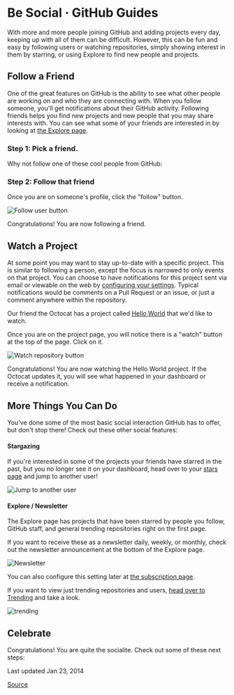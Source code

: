 # Be Social · GitHub Guides

With more and more people joining GitHub and adding projects every day, keeping up with all of them can be difficult. However, this can be fun and easy by following users or watching repositories, simply showing interest in them by starring, or using Explore to find new people and projects.

## Follow a Friend

One of the great features on GitHub is the ability to see what other people are working on and who they are connecting with. When you follow someone, you'll get notifications about their GitHub activity. Following friends helps you find new projects and new people that you may share interests with. You can see what some of your friends are interested in by looking at [the Explore page][1].

### Step 1: Pick a friend.

Why not follow one of these cool people from GitHub:

### Step 2: Follow that friend

Once you are on someone's profile, click the "follow" button.

![Follow user button][2]

Congratulations! You are now following a friend.

## Watch a Project

At some point you may want to stay up-to-date with a specific project. This is similar to following a person, except the focus is narrowed to only events on that project. You can choose to have notifications for this project sent via email or viewable on the web by [configuring your settings][3]. Typical notifications would be comments on a Pull Request or an issue, or just a comment anywhere within the repository.

Our friend the Octocat has a project called [Hello World][4] that we'd like to watch.

Once you are on the project page, you will notice there is a "watch" button at the top of the page. Click on it.

![Watch repository button][5]

Congratulations! You are now watching the Hello World project. If the Octocat updates it, you will see what happened in your dashboard or receive a notification.

## More Things You Can Do

You've done some of the most basic social interaction GitHub has to offer, but don't stop there! Check out these other social features:

#### Stargazing

If you're interested in some of the projects your friends have starred in the past, but you no longer see it on your dashboard, head over to your [stars page][6] and jump to another user!

![Jump to another user][7]

#### Explore / Newsletter

The Explore page has projects that have been starred by people you follow, GitHub staff, and general trending repositories right on the first page.

If you want to receive these as a newsletter daily, weekly, or monthly, check out the newsletter announcement at the bottom of the Explore page.

![Newsletter][8]

You can also configure this setting later at [the subscription page][9].

If you want to view just trending repositories and users, [head over to Trending][10] and take a look.

![trending][11]

## Celebrate

Congratulations! You are quite the socialite. Check out some of these next steps:

Last updated Jan 23, 2014

[1]: https://github.com/explore
[2]: https://github-images.s3.amazonaws.com/help/profile/follow-user-button.png
[3]: https://github.com/settings/notifications
[4]: https://github.com/octocat/Hello-World
[5]: https://github-images.s3.amazonaws.com/help/repository/repo-actions-watch.png
[6]: https://github.com/stars
[7]: https://guides.github.com/jump-to-another-user.png
[8]: https://guides.github.com/subscribe-explore.png
[9]: https://github.com/explore/subscribe
[10]: https://github.com/trending
[11]: https://guides.github.com/trending.png
  

[Source](https://guides.github.com/activities/socialize/ "Permalink to Be Social · GitHub Guides")

